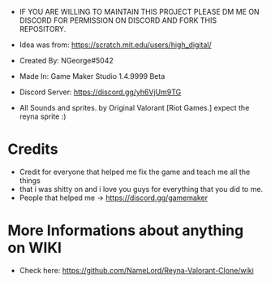 - IF YOU ARE WILLING TO MAINTAIN THIS PROJECT PLEASE DM ME ON DISCORD FOR PERMISSION ON DISCORD AND FORK THIS REPOSITORY.

- Idea was from: https://scratch.mit.edu/users/high_digital/
- Created By: NGeorge#5042
- Made In: Game Maker Studio 1.4.9999 Beta
- Discord Server: https://discord.gg/yh6VjUm9TG
- All Sounds and sprites. by Original Valorant [Riot Games.] expect the reyna sprite :)

# Credits
- Credit for everyone that helped me fix the game and teach me all the things
- that i was shitty on and i love you guys for everything that you did to me.
- People that helped me -> https://discord.gg/gamemaker

# More Informations about anything on WIKI
- Check here: https://github.com/NameLord/Reyna-Valorant-Clone/wiki
